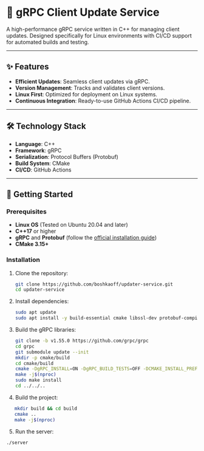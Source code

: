 # 🚀 gRPC Client Update Service

A high-performance gRPC service written in C++ for managing client updates. Designed specifically for Linux environments with CI/CD support for automated builds and testing.

---

## ✨ Features

- **Efficient Updates**: Seamless client updates via gRPC.
- **Version Management**: Tracks and validates client versions.
- **Linux First**: Optimized for deployment on Linux systems.
- **Continuous Integration**: Ready-to-use GitHub Actions CI/CD pipeline.

---

## 🛠️ Technology Stack

- **Language**: C++
- **Framework**: gRPC
- **Serialization**: Protocol Buffers (Protobuf)
- **Build System**: CMake
- **CI/CD**: GitHub Actions

---

## 🚀 Getting Started

### Prerequisites

- **Linux OS** (Tested on Ubuntu 20.04 and later)
- **C++17** or higher
- **gRPC** and **Protobuf** (follow the [official installation guide](https://grpc.io/docs/languages/cpp/quickstart/))
- **CMake 3.15+**

### Installation

1. Clone the repository:
   ```bash
   git clone https://github.com/boshkaoff/updater-service.git
   cd updater-service
   ```

2. Install dependencies:
   ```bash
   sudo apt update
   sudo apt install -y build-essential cmake libssl-dev protobuf-compiler libprotobuf-dev
   ```

3. Build the gRPC libraries:
   ```bash
   git clone -b v1.55.0 https://github.com/grpc/grpc
   cd grpc
   git submodule update --init
   mkdir -p cmake/build
   cd cmake/build
   cmake -DgRPC_INSTALL=ON -DgRPC_BUILD_TESTS=OFF -DCMAKE_INSTALL_PREFIX=/usr/local ../..
   make -j$(nproc)
   sudo make install
   cd ../../..
   ```

4. Build the project:
```bash
   mkdir build && cd build
   cmake ..
   make -j$(nproc)
```

5. Run the server:
```bash
./server
```
